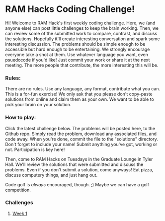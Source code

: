 # RAM Hacks Coding Challenge!

Hi! Welcome to RAM Hack's first weekly coding challenge. Here, we (and anyone else) can post little challenges to keep the brain working. Then, we can review some of the submitted work to compare, contrast, and discuss the solutions. Hopefully it'll create interesting conversation and spark some interesting discussion. The problems should be simple enough to be accessible but hard enough to be entertaining. We strongly encourage everyone take a shot at them. Use whatever language you want, even psuedocode if you'd like! Just commit your work or share it at the next meeting. The more people that contribute, the more interesting this will be.


### Rules:
There are no rules. Use any language, any format, contribute what you can. This is a for-fun exercise! We only ask that you please don't copy-paste solutions from online and claim them as your own. We want to be able to pick your brain on your solution. 

### How to play:
Click the latest challenge below. The problems will be posted here, to the Github repo. Simply read the problem, download any associated files, and code away. When you're done, commit the file to the "solutions" directory. Don't forget to include your name! Submit anything you've got, working or not. Participation is key here!

Then, come to RAM Hacks on Tuesdays in the Graduate Lounge in Tyler Hall. We'll review the solutions that were submitted and discuss the problems. Even if you don't submit a solution, come anyways! Eat pizza, discuss computery things, and just hang out. 


Code golf is _always_ encouraged, though. ;) Maybe we can have a golf competition.

### Challenges
1. [Week 1](linkneeded)
